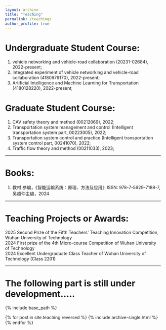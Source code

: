 ```yaml
---
layout: archive
title: "Teaching"
permalink: /teaching/
author_profile: true
---
```


# Undergraduate Student Course: 
1. vehicle networking and vehicle-road collaboration (20231-02684), 2022-present; <be>
2. Integrated experiment of vehicle networking and vehicle-road collaboration (4180679170), 2022-present;   <be>   
1. Artificial Intelligence and Machine Learning for Transportation (4180128220), 2022-present;  <br>

# Graduate Student Course: 
1. CAV safety theory and method (00212069), 2022; <br>
2. Transportation system management and control (Intelligent transportation system part, 00223005), 2022;  <br>
3. Transportation system control and practice (Intelligent transportation system control part, 00241070), 2022;  <br>
4. Traffic flow theory and method (00211033), 2023; <be>

---
# Books:
1. 教材	参编，《智能运输系统：原理、方法及应用》ISSN: 978-7-5629-7188-7, 吴超仲主编，2024 <br>

---
# Teaching Projects or Awards:
2025  Second Prize of the Fifth Teachers' Teaching Innovation Competition, Wuhan University of Technology <br>
2024	First prize of the 4th Micro-course Competition of Wuhan University of Technology <br>
2024	Excellent Undergraduate Class Teacher of Wuhan University of Technology (Class 2201) <br>

---

The following part is still under development.....<br>
======
{% include base_path %}

{% for post in site.teaching reversed %}
  {% include archive-single.html %}
{% endfor %}
